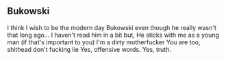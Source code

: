 ## Bukowski

I think I wish
to be
the modern day Bukowski
even though
he really wasn't that
long ago...
I haven't read him
in a bit
but,
He sticks with me
as a young man (if that's important to you)
I'm a dirty motherfucker
You are too, shithead
don't fucking lie
Yes, offensive words.
Yes, truth.